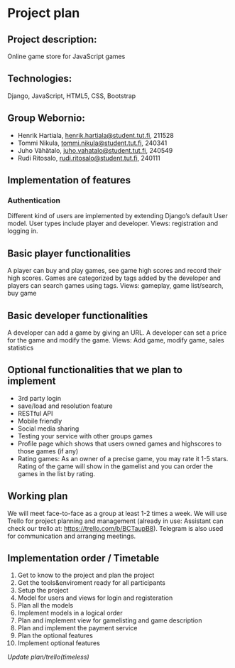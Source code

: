 
Project plan
==================

## Project description:

Online game store for JavaScript games

## Technologies:
Django, JavaScript, HTML5, CSS, Bootstrap

## Group Webornio:
* Henrik Hartiala, henrik.hartiala@student.tut.fi, 211528
* Tommi Nikula, tommi.nikula@student.tut.fi, 240341
* Juho Vähätalo, juho.vahatalo@student.tut.fi, 240549
* Rudi Ritosalo, rudi.ritosalo@student.tut.fi, 240111


## Implementation of features


### Authentication
Different kind of users are implemented by extending Django’s default User model. User types include player and developer. 
Views: registration and logging in.

Basic player functionalities
----------------------------

A player can buy and play games, see game high scores and record their high scores. Games are categorized by tags added by the developer and players can search games using tags. 
Views: gameplay, game list/search, buy game

Basic developer functionalities
-------------------------------
A developer can add a game by giving an URL. A developer can set a price for the game and modify the game.
Views: Add game, modify game, sales statistics

Optional functionalities that we plan to implement
--------------------------------------------------
* 3rd party login
* save/load and resolution feature
* RESTful API
* Mobile friendly
* Social media sharing
* Testing your service with other groups games
* Profile page which shows that users owned games and highscores to those games (if any)
* Rating games: As an owner of a precise game, you may rate it 1-5 stars. Rating of the game will show in the gamelist and you can order the games in the list by rating.

Working plan
----------------------------------------
We will meet face-to-face as a group at least 1-2 times a week. We will use Trello for project planning and management (already in use: Assistant can check our trello at: https://trello.com/b/BCTaupB8). Telegram is also used for communication and arranging meetings. 






Implementation order / Timetable
---------------------------------------
1. Get to know to the project and plan the project
2. Get the tools&enviroment ready for all participants
3. Setup the project
4. Model for users and views for login and registeration
5. Plan all the models
6. Implement models in a logical order
7. Plan and implement view for gamelisting and game description
8. Plan and implement the payment service
9. Plan the optional features
10. Implement optional features
 
*Update plan/trello(timeless)*

